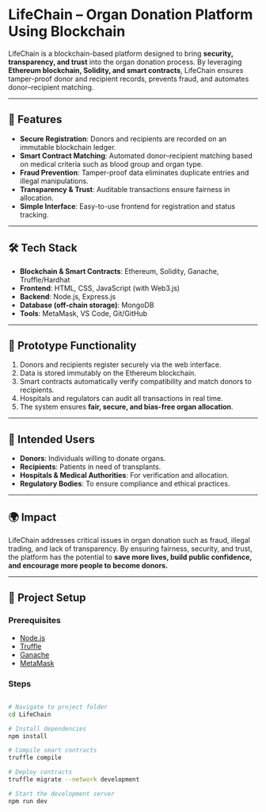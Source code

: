 # LifeChain – Organ Donation Platform Using Blockchain

LifeChain is a blockchain-based platform designed to bring **security, transparency, and trust** into the organ donation process. By leveraging **Ethereum blockchain, Solidity, and smart contracts**, LifeChain ensures tamper-proof donor and recipient records, prevents fraud, and automates donor–recipient matching.

---

## 🚀 Features
- **Secure Registration**: Donors and recipients are recorded on an immutable blockchain ledger.
- **Smart Contract Matching**: Automated donor–recipient matching based on medical criteria such as blood group and organ type.
- **Fraud Prevention**: Tamper-proof data eliminates duplicate entries and illegal manipulations.
- **Transparency & Trust**: Auditable transactions ensure fairness in allocation.
- **Simple Interface**: Easy-to-use frontend for registration and status tracking.

---

## 🛠️ Tech Stack
- **Blockchain & Smart Contracts**: Ethereum, Solidity, Ganache, Truffle/Hardhat
- **Frontend**: HTML, CSS, JavaScript (with Web3.js)
- **Backend**: Node.js, Express.js
- **Database (off-chain storage)**: MongoDB
- **Tools**: MetaMask, VS Code, Git/GitHub

---

## 📌 Prototype Functionality
1. Donors and recipients register securely via the web interface.
2. Data is stored immutably on the Ethereum blockchain.
3. Smart contracts automatically verify compatibility and match donors to recipients.
4. Hospitals and regulators can audit all transactions in real time.
5. The system ensures **fair, secure, and bias-free organ allocation**.

---

## 👥 Intended Users
- **Donors**: Individuals willing to donate organs.
- **Recipients**: Patients in need of transplants.
- **Hospitals & Medical Authorities**: For verification and allocation.
- **Regulatory Bodies**: To ensure compliance and ethical practices.

---

## 🌍 Impact
LifeChain addresses critical issues in organ donation such as fraud, illegal trading, and lack of transparency. By ensuring fairness, security, and trust, the platform has the potential to **save more lives, build public confidence, and encourage more people to become donors.**

---

## 📂 Project Setup
### Prerequisites
- [Node.js](https://nodejs.org/)
- [Truffle](https://trufflesuite.com/)
- [Ganache](https://trufflesuite.com/ganache/)
- [MetaMask](https://metamask.io/)

### Steps
```bash

# Navigate to project folder
cd LifeChain

# Install dependencies
npm install

# Compile smart contracts
truffle compile

# Deploy contracts
truffle migrate --network development

# Start the development server
npm run dev
